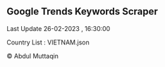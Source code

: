 

## Google Trends Keywords Scraper 
 
Last Update 26-02-2023 , 16:30:00

Country List :
VIETNAM.json



© Abdul Muttaqin 
